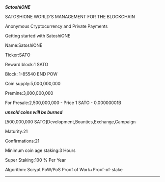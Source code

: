 
___SatoshiONE___

SATOSHIONE WORLD'S MANAGEMENT FOR THE BLOCKCHAIN

Anonymous Cryptocurrency and Private Payments
 

Getting started with  SatoshiONE

Name:SatoshiONE

Ticker:SATO

Reward block:1 SATO

Block: 1-85540 END POW

Coin supply:5,000,000,000

Premine:3,000,000,000

For Presale:2,500,000,000 - Price 1 SATO - 0.00000001B

***unsold coins will be burned***

[500,000,000 SATO]Development,Bounties,Exchange,Campaign 

Maturity:21

Confirmations:21

Minimum coin age staking:3 Hours

Super Staking:100 % Per Year

Algorithm: Scrypt PoW/PoS  Proof of Work+Proof-of-stake


---------------------------------------


